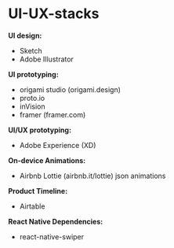 # UI-UX-stacks

**UI design:**

  - Sketch
  - Adobe Illustrator

**UI prototyping:**

  - origami studio (origami.design)
  - proto.io
  - inVision
  - framer (framer.com)

**UI/UX prototyping:**

  - Adobe Experience (XD)

**On-device Animations:**

  - Airbnb Lottie (airbnb.it/lottie) json animations

**Product Timeline:**

  - Airtable

**React Native Dependencies:**

  - react-native-swiper
